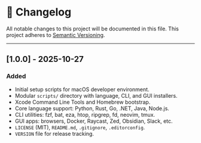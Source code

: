 # 🧾 Changelog

All notable changes to this project will be documented in this file.
This project adheres to [Semantic Versioning](https://semver.org/).

---

## [1.0.0] - 2025-10-27
### Added
- Initial setup scripts for macOS developer environment.
- Modular `scripts/` directory with language, CLI, and GUI installers.
- Xcode Command Line Tools and Homebrew bootstrap.
- Core language support: Python, Rust, Go, .NET, Java, Node.js.
- CLI utilities: fzf, bat, eza, htop, ripgrep, fd, neovim, tmux.
- GUI apps: browsers, Docker, Raycast, Zed, Obsidian, Slack, etc.
- `LICENSE` (MIT), `README.md`, `.gitignore`, `.editorconfig`.
- `VERSION` file for release tracking.
